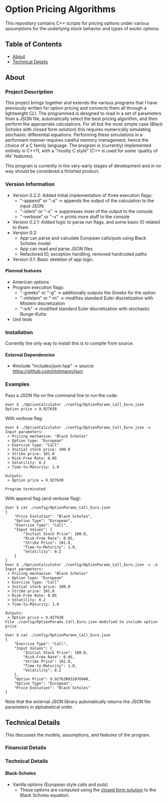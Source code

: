 # Option Pricing Algorithms

This repository contains C++ scripts for pricing options under various assumptions for the underlying stock behavior and types of exotic options.

## Table of Contents
- [About](https://github.com/Adam-Diehl/Option-Pricing-Revamped#about)
- [Technical Details](https://github.com/Adam-Diehl/Option-Pricing-Revamped#technical-details)

## About
### Project Description
This project brings together and extends the various programs that I have previously written for option pricing and connects them all through a lightweight CLI. The programmed is designed to read in a set of parameters from a JSON file, automatically select the best pricing algorithm, and then perform the appropriate calculations. For all but the most simple case (Black Scholes with closed form solution) this requires numerically simulating stochastic differential equations. Performing these simulations in a performant manner requires careful memory management, hence the choice of a C family language. The program is (currently) implemented  entirely in C++11, with a "mostly C style" (C++ is used for some 'quality of life' features).

This program is currently in the very-early stages of development and in no way should be considered a finished product.

### Version Information
- Version 0.2.2: Added initial implementation of three execution flags:
	- "-append" or "-a" -> appends the output of the calculation to the input JSON
	- "-silent" or "-s" -> suppresses most of the output to the console
	- "-verbose" or "-v" -> prints more stuff to the console
- Version 0.2.1: Added logic to parse run flags, and some basic IO related to them
- Version 0.2:
	- App can parse and calculate European calls/puts using Black Scholes model
	- App can read and parse JSON files
	- Refactored IO, exception handling, removed hardcoded paths
- Version 0.1: Basic skeleton of app logic.

#### Planned features
- American options
- Program execution flags:
	- "-greeks" or "-g" -> additionally outputs the Greeks for the option
	- "-milstein" or "-m" -> modifies standard Euler discretization with Milstein discretization
	- "-srk" -> modified standard Euler discretization with stochastic Runge-Kutta
- Unit tests

### Installation
Currently the only way to install this is to compile from source.

#### External Dependencies
- #include "includes/json.hpp" -> source: https://github.com/nlohmann/json

### Examples
Pass a JSON file on the command line to run the code:
```
User $ ./OptionCalculator ./config/OptionParams_Call_Euro.json
Option price = 9.927630
```
With verbose flag:
```
User $ ./OptionCalculator ./config/OptionParams_Call_Euro.json -v
Input parameters:
 > Pricing mechanism: "Black Scholes"
 > Option type: "European"
 > Exercise type: "Call"
 > Initial stock price: 100.0
 > Strike price: 101.0
 > Risk-Free Rate: 0.05
 > Volatility: 0.2
 > Time-to-Maturity: 1.0

Outputs:
 > Option price = 9.927630

Program terminated
```
With append flag (and verbose flag):
```
User $ cat ./config/OptionParams_Call_Euro.json
{
    "Price Evolution": "Black Scholes",
    "Option Type": "European",
    "Exercise Type": "Call",
    "Input Values": {
        "Initial Stock Price": 100.0,
        "Risk-Free Rate": 0.05,
        "Strike Price": 101.0,
        "Time-to-Maturity": 1.0,
        "Volatility": 0.2
    }
}
User $ ./OptionCalculator ./config/OptionParams_Call_Euro.json -v -a
Input parameters:
 > Pricing mechanism: "Black Scholes"
 > Option type: "European"
 > Exercise type: "Call"
 > Initial stock price: 100.0
 > Strike price: 101.0
 > Risk-Free Rate: 0.05
 > Volatility: 0.2
 > Time-to-Maturity: 1.0

Outputs:
 > Option price = 9.927630
File ./config/OptionParams_Call_Euro.json modified to include option price

User $ cat ./config/OptionParams_Call_Euro.json
{
    "Exercise Type": "Call",
    "Input Values": {
        "Initial Stock Price": 100.0,
        "Risk-Free Rate": 0.05,
        "Strike Price": 101.0,
        "Time-to-Maturity": 1.0,
        "Volatility": 0.2
    },
    "Option Price": 9.927630032876948,
    "Option Type": "European",
    "Price Evolution": "Black Scholes"
}
```
Note that the external JSON library automatically returns the JSON file parameters in alphabetical order.

## Technical Details

This discusses the models, assumptions, and features of the program.

### Financial Details

### Technical Details

#### Black-Scholes

- Vanilla options (European style calls and puts)
	- These options are computed using the [closed form solution](https://en.wikipedia.org/wiki/Black%E2%80%93Scholes_model#Black%E2%80%93Scholes_formula) to the Black Scholes equation.
